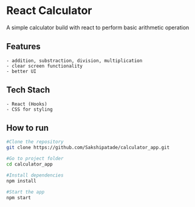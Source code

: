# React Calculator
A simple calculator build with react to perform basic arithmetic operation

## Features
    - addition, substraction, division, multiplication
    - clear screen functionality
    - better UI

## Tech Stach
    - React (Hooks)
    - CSS for styling

## How to run

```bash
#Clone the repository
git clone https://github.com/Sakshipatade/calculator_app.git

#Go to project folder
cd calculator_app

#Install dependencies
npm install

#Start the app
npm start


